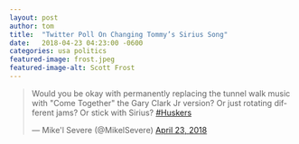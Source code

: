 ```yaml
---
layout: post
author: tom 
title:  "Twitter Poll On Changing Tommy’s Sirius Song"
date:   2018-04-23 04:23:00 -0600
categories: usa politics
featured-image: frost.jpeg
featured-image-alt: Scott Frost
---
```

<blockquote class="twitter-tweet"><p lang="en" dir="ltr">Would you be okay with permanently replacing the tunnel walk music with &quot;Come Together&quot; the Gary Clark Jr version? Or just rotating different jams? Or stick with Sirius? <a href="https://twitter.com/hashtag/Huskers?src=hash&amp;ref_src=twsrc%5Etfw">#Huskers</a></p>&mdash; Mike&#39;l Severe (@MikelSevere) <a href="https://twitter.com/MikelSevere/status/988432008887046146?ref_src=twsrc%5Etfw">April 23, 2018</a></blockquote> <script async src="https://platform.twitter.com/widgets.js" charset="utf-8"></script>